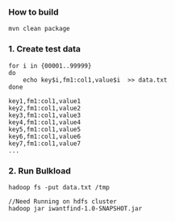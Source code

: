 ### How to build
```
mvn clean package 

```


### 1. Create test data
```
for i in {00001..99999}
do
    echo key$i,fm1:col1,value$i  >> data.txt
done
```

```
key1,fm1:col1,value1
key2,fm1:col1,value2
key3,fm1:col1,value3
key4,fm1:col1,value4
key5,fm1:col1,value5
key6,fm1:col1,value6
key7,fm1:col1,value7
...
```

### 2. Run Bulkload 
```
hadoop fs -put data.txt /tmp

//Need Running on hdfs cluster 
hadoop jar iwantfind-1.0-SNAPSHOT.jar 

```


